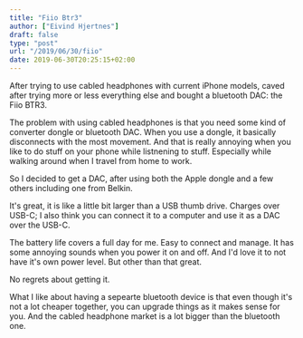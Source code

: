 ```yaml
---
title: "Fiio Btr3"
author: ["Eivind Hjertnes"]
draft: false
type: "post"
url: "/2019/06/30/fiio"
date: 2019-06-30T20:25:15+02:00
---
```


After trying to use cabled headphones with current iPhone models, caved
after trying more or less everything else and bought a bluetooth DAC:
the Fiio BTR3.

The problem with using cabled headphones is that you need some kind of
converter dongle or bluetooth DAC. When you use a dongle, it basically
disconnects with the most movement. And that is really annoying when you
like to do stuff on your phone while listnening to stuff. Especially
while walking around when I travel from home to work.

So I decided to get a DAC, after using both the Apple dongle and a few
others including one from Belkin.

It's great, it is like a little bit larger than a USB thumb drive.
Charges over USB-C; I also think you can connect it to a computer and
use it as a DAC over the USB-C.

The battery life covers a full day for me. Easy to connect and manage.
It has some annoying sounds when you power it on and off. And I'd love
it to not have it's own power level. But other than that great.

No regrets about getting it.

What I like about having a sepearte bluetooth device is that even though
it's not a lot cheaper together, you can upgrade things as it makes
sense for you. And the cabled headphone market is a lot bigger than the
bluetooth one.
